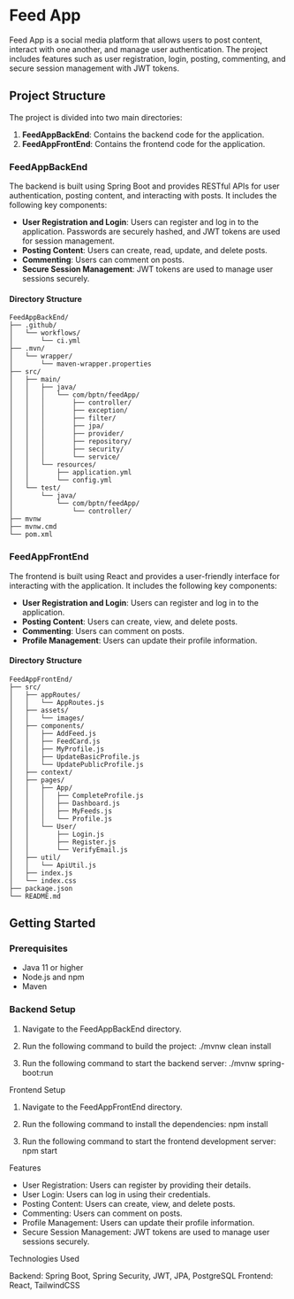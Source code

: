 # Feed App

Feed App is a social media platform that allows users to post content, interact with one another, and manage user authentication. The project includes features such as user registration, login, posting, commenting, and secure session management with JWT tokens.

## Project Structure

The project is divided into two main directories:

1. **FeedAppBackEnd**: Contains the backend code for the application.
2. **FeedAppFrontEnd**: Contains the frontend code for the application.

### FeedAppBackEnd

The backend is built using Spring Boot and provides RESTful APIs for user authentication, posting content, and interacting with posts. It includes the following key components:

- **User Registration and Login**: Users can register and log in to the application. Passwords are securely hashed, and JWT tokens are used for session management.
- **Posting Content**: Users can create, read, update, and delete posts.
- **Commenting**: Users can comment on posts.
- **Secure Session Management**: JWT tokens are used to manage user sessions securely.

#### Directory Structure

```
FeedAppBackEnd/
├── .github/
│   └── workflows/
│       └── ci.yml
├── .mvn/
│   └── wrapper/
│       └── maven-wrapper.properties
├── src/
│   ├── main/
│   │   ├── java/
│   │   │   └── com/bptn/feedApp/
│   │   │       ├── controller/
│   │   │       ├── exception/
│   │   │       ├── filter/
│   │   │       ├── jpa/
│   │   │       ├── provider/
│   │   │       ├── repository/
│   │   │       ├── security/
│   │   │       └── service/
│   │   └── resources/
│   │       ├── application.yml
│   │       └── config.yml
│   └── test/
│       └── java/
│           └── com/bptn/feedApp/
│               └── controller/
├── mvnw
├── mvnw.cmd
└── pom.xml
```
### FeedAppFrontEnd

The frontend is built using React and provides a user-friendly interface for interacting with the application. It includes the following key components:

- **User Registration and Login**: Users can register and log in to the application.
- **Posting Content**: Users can create, view, and delete posts.
- **Commenting**: Users can comment on posts.
- **Profile Management**: Users can update their profile information.

#### Directory Structure

```
FeedAppFrontEnd/
├── src/
│   ├── appRoutes/
│   │   └── AppRoutes.js
│   ├── assets/
│   │   └── images/
│   ├── components/
│   │   ├── AddFeed.js
│   │   ├── FeedCard.js
│   │   ├── MyProfile.js
│   │   ├── UpdateBasicProfile.js
│   │   └── UpdatePublicProfile.js
│   ├── context/
│   ├── pages/
│   │   ├── App/
│   │   │   ├── CompleteProfile.js
│   │   │   ├── Dashboard.js
│   │   │   ├── MyFeeds.js
│   │   │   └── Profile.js
│   │   └── User/
│   │       ├── Login.js
│   │       ├── Register.js
│   │       └── VerifyEmail.js
│   ├── util/
│   │   └── ApiUtil.js
│   ├── index.js
│   └── index.css
├── package.json
└── README.md
```

## Getting Started

### Prerequisites

- Java 11 or higher
- Node.js and npm
- Maven

### Backend Setup

1. Navigate to the FeedAppBackEnd directory.
2. Run the following command to build the project: ./mvnw clean install

3. Run the following command to start the backend server: ./mvnw spring-boot:run

Frontend Setup
1. Navigate to the FeedAppFrontEnd directory.
2. Run the following command to install the dependencies: npm install

3. Run the following command to start the frontend development server: npm start

Features

 - User Registration: Users can register by providing their details.
 - User Login: Users can log in using their credentials.
 - Posting Content: Users can create, view, and delete posts.
 - Commenting: Users can comment on posts.
 - Profile Management: Users can update their profile information.
 - Secure Session Management: JWT tokens are used to manage user sessions securely.

Technologies Used

Backend: Spring Boot, Spring Security, JWT, JPA, PostgreSQL
Frontend: React, TailwindCSS


